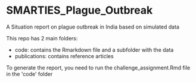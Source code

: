 # SMARTIES_Plague_Outbreak
A Situation report on plague outbreak in India based on simulated data

This repo has 2 main folders:
- code: contains the Rmarkdown file and a subfolder with the data
- publications: contains reference articles

To generate the report, you need to run the challenge_assignment.Rmd file in the 'code' folder